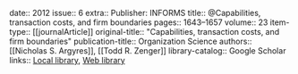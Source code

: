 date:: 2012
issue:: 6
extra:: Publisher: INFORMS
title:: @Capabilities, transaction costs, and firm boundaries
pages:: 1643–1657
volume:: 23
item-type:: [[journalArticle]]
original-title:: "Capabilities, transaction costs, and firm boundaries"
publication-title:: Organization Science
authors:: [[Nicholas S. Argyres]], [[Todd R. Zenger]]
library-catalog:: Google Scholar
links:: [Local library](zotero://select/library/items/GZGQGQQH), [Web library](https://www.zotero.org/users/6520516/items/GZGQGQQH)
